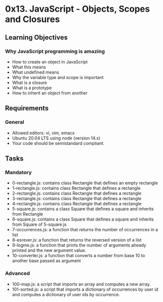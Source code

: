 # 0x13. JavaScript - Objects, Scopes and Closures

## Learning Objectives
### Why JavaScript programming is amazing
- How to create an object in JavaScript
- What this means
- What undefined means
- Why the variable type and scope is important
- What is a closure
- What is a prototype
- How to inherit an object from another

## Requirements
### General
- Allowed editors: vi, vim, emacs
- Ubuntu 20.04 LTS using node (version 14.x)
- Your code should be semistandard compliant.

## Tasks
### Mandatory
- 0-rectangle.js: contains class Rectangle that defines an empty rectangle
- 1-rectangle.js: contains class Rectangle that defines a rectangle
- 2-rectangle.js: contains class Rectangle that defines a rectangle
- 3-rectangle.js: contains class Rectangle that defines a rectangle
- 4-rectangle.js: contains class Rectangle that defines a rectangle
- 5-square.js: contains a class Square that defines a square and inherits from Rectangle
- 6-square.js: contains a class Square that defines a square and inherits from Square of 5-square.js
- 7-occurrences.js: a function that returns the number of occurrences in a list
- 8-esrever.js: a function that returns the reversed version of a list
- 9-logme.js:  a function that prints the number of arguments already printed and the new argument value. 
- 10-converter.js: a function that converts a number from base 10 to another base passed as argument

### Advanced
- 100-map.js: a script that imports an array and computes a new array.
- 101-sorted.js: a script that imports a dictionary of occurrences by user id and computes a dictionary of user ids by occurrence.
